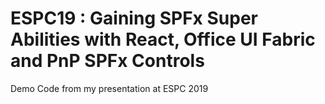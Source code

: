 # ESPC19 : Gaining SPFx Super Abilities with React, Office UI Fabric and PnP SPFx Controls
 
Demo Code from my presentation at ESPC 2019 
